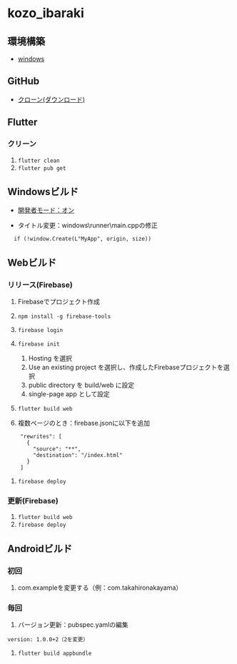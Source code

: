# kozo_ibaraki


## 環境構築
- [windows](https://qiita.com/shimizu-m1127/items/d8dfc2179bc01baaef6b)


## GitHub
- [クローン(ダウンロード)](https://webcreatorfile.com/web/git/869/)


## Flutter
### クリーン
1. ```flutter clean```
2. ```flutter pub get```


## Windowsビルド
- [開発者モード：オン](https://zenn.dev/nukokoi/articles/5f108b0b66e639)

- タイトル変更：windows\runner\main.cppの修正
```
  if (!window.Create(L"MyApp", origin, size)) 
```


## Webビルド
### リリース(Firebase)
1. Firebaseでプロジェクト作成
1. ```npm install -g firebase-tools```
1. ```firebase login```
1. ```firebase init```
    1. Hosting を選択
    1. Use an existing project を選択し、作成したFirebaseプロジェクトを選択
    1. public directory を build/web に設定
    1. single-page app として設定
1. ```flutter build web```

1. 複数ページのとき：firebase.jsonに以下を追加
```
    "rewrites": [
      {
        "source": "**",
        "destination": "/index.html"
      }
    ]
```

1. ```firebase deploy```

### 更新(Firebase)
1. ```flutter build web```
1. ```firebase deploy```


## Androidビルド
### 初回
1. com.exampleを変更する（例：com.takahironakayama）


### 毎回
1. バージョン更新：pubspec.yamlの編集
```
version: 1.0.0+2（2を変更）
```
1. ```flutter build appbundle```